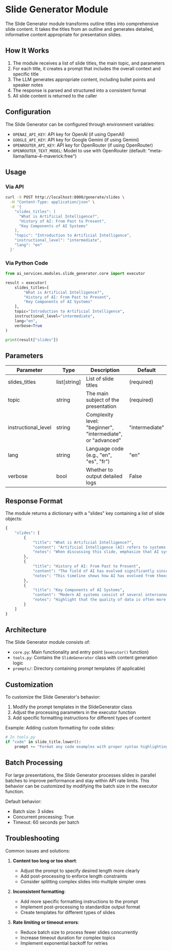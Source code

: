 # Slide Generator Module

The Slide Generator module transforms outline titles into comprehensive slide content. It takes the titles from an outline and generates detailed, informative content appropriate for presentation slides.

## How It Works

1. The module receives a list of slide titles, the main topic, and parameters
2. For each title, it creates a prompt that includes the overall context and specific title
3. The LLM generates appropriate content, including bullet points and speaker notes
4. The response is parsed and structured into a consistent format
5. All slide content is returned to the caller

## Configuration

The Slide Generator can be configured through environment variables:

- `OPENAI_API_KEY`: API key for OpenAI (if using OpenAI)
- `GOOGLE_API_KEY`: API key for Google Gemini (if using Gemini)
- `OPENROUTER_API_KEY`: API key for OpenRouter (if using OpenRouter)
- `OPENROUTER_TEXT_MODEL`: Model to use with OpenRouter (default: "meta-llama/llama-4-maverick:free")

## Usage

### Via API

```bash
curl -X POST http://localhost:8000/generate/slides \
  -H "Content-Type: application/json" \
  -d '{
    "slides_titles": [
      "What is Artificial Intelligence?", 
      "History of AI: From Past to Present",
      "Key Components of AI Systems"
    ],
    "topic": "Introduction to Artificial Intelligence",
    "instructional_level": "intermediate",
    "lang": "en"
  }'
```

### Via Python Code

```python
from ai_services.modules.slide_generator.core import executor

result = executor(
    slides_titles=[
        "What is Artificial Intelligence?", 
        "History of AI: From Past to Present",
        "Key Components of AI Systems"
    ],
    topic="Introduction to Artificial Intelligence",
    instructional_level="intermediate",
    lang="en",
    verbose=True
)

print(result["slides"])
```

## Parameters

| Parameter | Type | Description | Default |
|-----------|------|-------------|---------|
| slides_titles | list[string] | List of slide titles | (required) |
| topic | string | The main subject of the presentation | (required) |
| instructional_level | string | Complexity level: "beginner", "intermediate", or "advanced" | "intermediate" |
| lang | string | Language code (e.g., "en", "es", "fr") | "en" |
| verbose | bool | Whether to output detailed logs | False |

## Response Format

The module returns a dictionary with a "slides" key containing a list of slide objects:

```python
{
    "slides": [
        {
            "title": "What is Artificial Intelligence?",
            "content": "Artificial Intelligence (AI) refers to systems or machines that mimic human intelligence to perform tasks and can iteratively improve themselves based on the information they collect.\n\n- AI systems analyze their environment and take actions to achieve specific goals\n- They process vast amounts of data to identify patterns and make predictions\n- AI combines computer science with robust datasets to enable problem-solving\n- Modern AI includes subfields like machine learning and deep learning",
            "notes": "When discussing this slide, emphasize that AI systems are not truly 'intelligent' in the human sense but simulate aspects of human cognition."
        },
        {
            "title": "History of AI: From Past to Present",
            "content": "The field of AI has evolved significantly since its inception in the mid-20th century.\n\n- 1950s: Alan Turing proposes the Turing Test; term 'Artificial Intelligence' coined at Dartmouth Conference (1956)\n- 1960s-70s: Early development of expert systems and rule-based programming\n- 1980s: Rise of machine learning algorithms\n- 1990s-2000s: Development of statistical methods and increased computing power\n- 2010s: Breakthrough in deep learning with neural networks\n- Present: Integration of AI in everyday technology and business applications",
            "notes": "This timeline shows how AI has evolved from theoretical concepts to practical applications across multiple industries."
        },
        {
            "title": "Key Components of AI Systems",
            "content": "Modern AI systems consist of several interconnected components:\n\n- Data Collection and Processing: The foundation of AI systems\n- Algorithms: Mathematical procedures that process input data\n- Training Methods: Supervised, unsupervised, and reinforcement learning\n- Feature Engineering: Selecting relevant data attributes\n- Model Evaluation: Testing accuracy and performance\n- Deployment Infrastructure: Hardware and software for implementation\n- Feedback Mechanisms: Systems to improve performance over time",
            "notes": "Highlight that the quality of data is often more important than the complexity of the algorithm for most AI applications."
        }
    ]
}
```

## Architecture

The Slide Generator module consists of:

- `core.py`: Main functionality and entry point (`executor()` function)
- `tools.py`: Contains the `SlideGenerator` class with content generation logic
- `prompts/`: Directory containing prompt templates (if applicable)

## Customization

To customize the Slide Generator's behavior:

1. Modify the prompt templates in the SlideGenerator class
2. Adjust the processing parameters in the executor function
3. Add specific formatting instructions for different types of content

Example: Adding custom formatting for code slides:

```python
# In tools.py
if "code" in slide_title.lower():
    prompt += "Format any code examples with proper syntax highlighting and comments."
```

## Batch Processing

For large presentations, the Slide Generator processes slides in parallel batches to improve performance and stay within API rate limits. This behavior can be customized by modifying the batch size in the executor function.

Default behavior:
- Batch size: 3 slides
- Concurrent processing: True
- Timeout: 60 seconds per batch

## Troubleshooting

Common issues and solutions:

1. **Content too long or too short**:
   - Adjust the prompt to specify desired length more clearly
   - Add post-processing to enforce length constraints
   - Consider splitting complex slides into multiple simpler ones

2. **Inconsistent formatting**:
   - Add more specific formatting instructions to the prompt
   - Implement post-processing to standardize output format
   - Create templates for different types of slides

3. **Rate limiting or timeout errors**:
   - Reduce batch size to process fewer slides concurrently
   - Increase timeout duration for complex topics
   - Implement exponential backoff for retries 